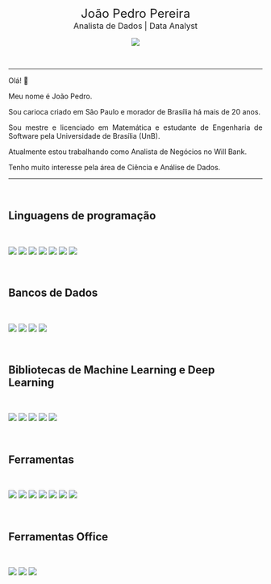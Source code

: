 </br>

<p align="center">
  <div align="center">
    <font size="5">João Pedro Pereira</font>
    </br>
    <font size="3">Analista de Dados | Data Analyst</font> 
  </div>
</p>

<p align="center">
  <a href="https://www.linkedin.com/in/jplpereira/">
    <img src="https://img.shields.io/badge/LinkedIn-Profile-informational?style=flat-square&logo=linkedin&logoColor=white&color=0D76A8">
  </a>
</p>

</br>

---

Olá! 👋

Meu nome é João Pedro. 

<p align="justify">Sou carioca criado em São Paulo e morador de Brasília há mais de 20 anos.</p>

<p align="justify">Sou mestre e licenciado em Matemática e estudante de Engenharia de Software pela Universidade de Brasília (UnB).</p>

<p align="justify">Atualmente estou trabalhando como Analista de Negócios no Will Bank.</p>

<p align="justify">Tenho muito interesse pela área de Ciência e Análise de Dados.</p>

---

</br>

## Linguagens de programação

</br>

![](https://img.shields.io/badge/Code-Python-informational?style=flat-square&logo=Python&logoColor=white&color=df7444)
![](https://img.shields.io/badge/Code-Java-informational?style=flat-square&logo=Java&logoColor=white&color=df7444)
![](https://img.shields.io/badge/Code-React-informational?style=flat-square&logo=react&logoColor=white&color=df7444)
![](https://img.shields.io/badge/Code-Node.js-informational?style=flat-square&logo=Node.js&logoColor=white&color=df7444)
![](https://img.shields.io/badge/Code-Next.js-informational?style=flat-square&logo=Next.js&logoColor=white&color=df7444)
![](https://img.shields.io/badge/Code-Markdown-informational?style=flat-square&logo=Markdown&logoColor=white&color=df7444)
![](https://img.shields.io/badge/Code-LaTeX-informational?style=flat-square&logo=latex&logoColor=white&color=df7444)


</br>

## Bancos de Dados

</br>

![](https://img.shields.io/badge/BD-Postgres-informational?style=flat-square&logo=postgresql&logoColor=white&color=df7444)
![](https://img.shields.io/badge/Code-MySQL-informational?style=flat-square&logo=MySQL&logoColor=white&color=df7444)
![](https://img.shields.io/badge/Code-Oracle-informational?style=flat-square&logo=oracle&logoColor=white&color=df7444)
![](https://img.shields.io/badge/Code-Microsoft%20SQL%20Server-informational?style=flat-square&logo=microsoft%20sql%20server&logoColor=white&color=df7444)

</br>

## Bibliotecas de Machine Learning e Deep Learning

</br>

![](https://img.shields.io/badge/ML/DL-Pandas-informational?style=flat-square&logo=pandas&logoColor=white&color=df7444)
![](https://img.shields.io/badge/ML/DL-NumPy-informational?style=flat-square&logo=numpy&logoColor=white&color=df7444)
![](https://img.shields.io/badge/ML/DL-scikit--learn-informational?style=flat-square&logo=scikit-learn&logoColor=white&color=df7444)
![](https://img.shields.io/badge/ML/DL-TensorFlow-informational?style=flat-square&logo=TensorFlow&logoColor=white&color=df7444)
![](https://img.shields.io/badge/ML/DL-Keras-informational?style=flat-square&logo=Keras&logoColor=white&color=df7444)

</br>

## Ferramentas

</br>

![](https://img.shields.io/badge/Tools-Git-informational?style=flat-square&logo=Git&logoColor=white&color=df7444)
![](https://img.shields.io/badge/Tools-GitLab-informational?style=flat-square&logo=GitLab&logoColor=white&color=df7444)
![](https://img.shields.io/badge/Tools-GitHub-informational?style=flat-square&logo=GitHub&logoColor=white&color=df7444)
![](https://img.shields.io/badge/Tools-VS.Code-informational?styleflat-squaret&logo=Visual-Studio-Code&logoColor=white&color=df7444)
![](https://img.shields.io/badge/Tools-VS.Code-informational?styleflat-squaret&logo=Visual-Studio-Code&logoColor=white&color=df7444)
![](https://img.shields.io/badge/Tools-npm-informational?style=flat-square&logo=npm&logoColor=white&color=df7444)
![](https://img.shields.io/badge/Tools-Insomnia-informational?style=flat-square&logo=Insomnia&logoColor=white&color=df7444)

</br>

## Ferramentas Office

</br>

![](https://img.shields.io/badge/Office-Microsoft_Excel-informational?style=flat-square&logo=microsoft-excel&logoColor=white&color=df7444)
![](https://img.shields.io/badge/Office-Microsoft_PowerPoint-informational?style=flat-square&logo=microsoft-powerpoint&logoColor=white&color=df7444)
![](https://img.shields.io/badge/Office-Microsoft_Word-informational?style=flat-square&logo=microsoft-word&logoColor=white&color=df7444)
